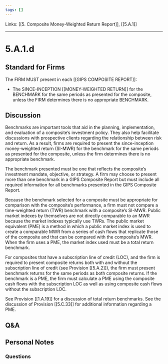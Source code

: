 ```yaml
---
tags: []
---
```

Links: [[5. Composite Money-Weighted Return Report]], [[5.A.1]]
___
# 5.A.1.d
## Standard for Firms
The FIRM MUST present in each [[GIPS COMPOSITE REPORT]]:
- The SINCE-INCEPTION [[MONEY-WEIGHTED RETURN]] for the BENCHMARK for the same periods as presented for the composite, unless the FIRM determines there is no appropriate BENCHMARK.
## Discussion
Benchmarks are important tools that aid in the planning, implementation, and evaluation of a composite’s investment policy. They also help facilitate discussions with prospective clients regarding the relationship between risk and return. As a result, firms are required to present the since-inception money-weighted return (SI-MWR) for the benchmark for the same periods as presented for the composite, unless the firm determines there is no appropriate benchmark.

The benchmark presented must be one that reflects the composite’s investment mandate, objective, or strategy. A firm may choose to present more than one benchmark in a GIPS Composite Report but must include all required information for all benchmarks presented in the GIPS Composite Report.

Because the benchmark selected for a composite must be appropriate for comparison with the composite’s performance, a firm must not compare a time-weighted return (TWR) benchmark with a composite’s SI-MWR. Public market indexes by themselves are not directly comparable to an MWR because the market indexes typically use TWRs. The public market equivalent (PME) is a method in which a public market index is used to create a comparable MWR from a series of cash flows that replicate those of the composite and that can be compared with the composite’s MWR. When the firm uses a PME, the market index used must be a total return benchmark.

For composites that have a subscription line of credit (LOC), and the firm is required to present composite returns both with and without the subscription line of credit (see Provision [[5.A.2]]), the firm must present benchmark returns for the same periods as both composite returns. If the benchmark is a PME, the firm must calculate a PME using the composite cash flows with the subscription LOC as well as using composite cash flows without the subscription LOC.

See Provision [[1.A.19]] for a discussion of total return benchmarks. See the discussion of Provision [[5.C.33]] for additional information regarding a PME.
## Q&A

## Personal Notes

### Questions